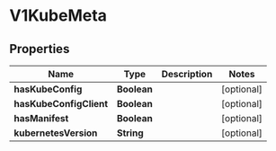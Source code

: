 # V1KubeMeta

## Properties
Name | Type | Description | Notes
------------ | ------------- | ------------- | -------------
**hasKubeConfig** | **Boolean** |  |  [optional]
**hasKubeConfigClient** | **Boolean** |  |  [optional]
**hasManifest** | **Boolean** |  |  [optional]
**kubernetesVersion** | **String** |  |  [optional]
